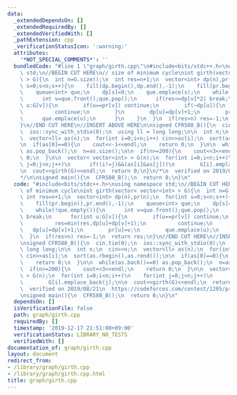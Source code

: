 ```yaml
---
data:
  _extendedDependsOn: []
  _extendedRequiredBy: []
  _extendedVerifiedWith: []
  _pathExtension: cpp
  _verificationStatusIcon: ':warning:'
  attributes:
    '*NOT_SPECIAL_COMMENTS*': ''
  bundledCode: "#line 1 \"graph/girth.cpp\"\n#include<bits/stdc++.h>\nusing namespace\
    \ std;\n//BEGIN CUT HERE\n// size of minimum cycle\nint girth(vector< vector<int>\
    \ > G){\n  int n=G.size();\n  int res=n+1;\n  vector<int> dp(n),pr(n);\n  for(int\
    \ s=0;s<n;s++){\n    fill(dp.begin(),dp.end(),-1);\n    fill(pr.begin(),pr.end(),-1);\n\
    \    queue<int> que;\n    dp[s]=0;\n    que.emplace(s);\n    while(!que.empty()){\n\
    \      int v=que.front();que.pop();\n      if(res<=dp[v]*2) break;\n      for(int\
    \ u:G[v]){\n        if(u==pr[v]) continue;\n        if(~dp[u]){\n          res=min(res,dp[u]+dp[v]+1);\n\
    \          continue;\n        }\n        dp[u]=dp[v]+1;\n        pr[u]=v;\n  \
    \      que.emplace(u);\n      }\n    }\n  }\n  if(res>n) res=-1;\n  return res;\n\
    }\n//END CUT HERE\n//INSERT ABOVE HERE\n\nsigned CFR580_B(){\n  cin.tie(0);\n\
    \  ios::sync_with_stdio(0);\n  using ll = long long;\n\n  int n;\n  cin>>n;\n\
    \  vector<ll> as(n);\n  for(int i=0;i<n;i++) cin>>as[i];\n  sort(as.rbegin(),as.rend());\n\
    \n  if(as[0]==0){\n    cout<<-1<<endl;\n    return 0;\n  }\n\n  while(as.back()==0)\
    \ as.pop_back();\n  n=as.size();\n\n  if(n>=200){\n    cout<<3<<endl;\n    return\
    \ 0;\n  }\n\n  vector< vector<int> > G(n);\n  for(int i=0;i<n;i++)\n    for(int\
    \ j=0;j<n;j++)\n      if((i!=j)&&(as[i]&as[j]))\n        G[i].emplace_back(j);\n\
    \n  cout<<girth(G)<<endl;\n  return 0;\n}\n/*\n  verified on 2019/08/21\n  https://codeforces.com/contest/1205/problem/B\n\
    */\n\nsigned main(){\n  CFR580_B();\n  return 0;\n}\n"
  code: "#include<bits/stdc++.h>\nusing namespace std;\n//BEGIN CUT HERE\n// size\
    \ of minimum cycle\nint girth(vector< vector<int> > G){\n  int n=G.size();\n \
    \ int res=n+1;\n  vector<int> dp(n),pr(n);\n  for(int s=0;s<n;s++){\n    fill(dp.begin(),dp.end(),-1);\n\
    \    fill(pr.begin(),pr.end(),-1);\n    queue<int> que;\n    dp[s]=0;\n    que.emplace(s);\n\
    \    while(!que.empty()){\n      int v=que.front();que.pop();\n      if(res<=dp[v]*2)\
    \ break;\n      for(int u:G[v]){\n        if(u==pr[v]) continue;\n        if(~dp[u]){\n\
    \          res=min(res,dp[u]+dp[v]+1);\n          continue;\n        }\n     \
    \   dp[u]=dp[v]+1;\n        pr[u]=v;\n        que.emplace(u);\n      }\n    }\n\
    \  }\n  if(res>n) res=-1;\n  return res;\n}\n//END CUT HERE\n//INSERT ABOVE HERE\n\
    \nsigned CFR580_B(){\n  cin.tie(0);\n  ios::sync_with_stdio(0);\n  using ll =\
    \ long long;\n\n  int n;\n  cin>>n;\n  vector<ll> as(n);\n  for(int i=0;i<n;i++)\
    \ cin>>as[i];\n  sort(as.rbegin(),as.rend());\n\n  if(as[0]==0){\n    cout<<-1<<endl;\n\
    \    return 0;\n  }\n\n  while(as.back()==0) as.pop_back();\n  n=as.size();\n\n\
    \  if(n>=200){\n    cout<<3<<endl;\n    return 0;\n  }\n\n  vector< vector<int>\
    \ > G(n);\n  for(int i=0;i<n;i++)\n    for(int j=0;j<n;j++)\n      if((i!=j)&&(as[i]&as[j]))\n\
    \        G[i].emplace_back(j);\n\n  cout<<girth(G)<<endl;\n  return 0;\n}\n/*\n\
    \  verified on 2019/08/21\n  https://codeforces.com/contest/1205/problem/B\n*/\n\
    \nsigned main(){\n  CFR580_B();\n  return 0;\n}\n"
  dependsOn: []
  isVerificationFile: false
  path: graph/girth.cpp
  requiredBy: []
  timestamp: '2019-12-17 21:51:08+09:00'
  verificationStatus: LIBRARY_NO_TESTS
  verifiedWith: []
documentation_of: graph/girth.cpp
layout: document
redirect_from:
- /library/graph/girth.cpp
- /library/graph/girth.cpp.html
title: graph/girth.cpp
---
```

